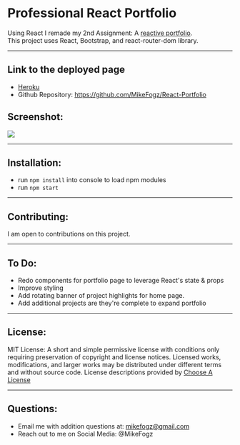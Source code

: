 # Professional React Portfolio

Using React I remade my 2nd Assignment: A [reactive portfolio](https://github.com/MikeFogz/ResponsivePortfolio). <br>
This project uses React, Bootstrap, and react-router-dom library.

---

## Link to the deployed page

- [Heroku](https://mikefogz-react-portfolio.herokuapp.com/)
- Github Repository: https://github.com/MikeFogz/React-Portfolio

## Screenshot:

<img src="./src/Assets/Mike Fogarty's Portfolio.gif">

---

## Installation:

- run `npm install` into console to load npm modules
- run `npm start `

---

## Contributing:

I am open to contributions on this project.

---

## To Do:

- Redo components for portfolio page to leverage React's state & props
- Improve styling
- Add rotating banner of project highlights for home page.
- Add additional projects are they're complete to expand portfolio

---

## License:

MIT License: A short and simple permissive license with conditions only requiring preservation of copyright and license notices. Licensed works, modifications, and larger works may be distributed under different terms and without source code. License descriptions provided by [Choose A License](https://choosealicense.com/)

---

## Questions:

- Email me with addition questions at: mikefogz@gmail.com
- Reach out to me on Social Media: @MikeFogz
